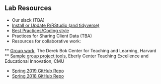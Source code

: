 ## Lab Resources

* Our slack (TBA)
* [Install or Update R/RStudio (and tidyverse)](https://uvastatlab.github.io/phdplus/installR.html)
* [Best Practices/Coding style](https://github.com/datafordemocracy/PublicInterestData2019/blob/master/code/examples/bestpractices.R)
* Practices for Sharing Client Data (TBA)
* Resources for collaborative work:

 ** [Group work](https://bokcenter.harvard.edu/group-work), The Derek Bok Center for Teaching and Learning, Harvard
 ** [Sample group project tools](https://www.cmu.edu/teaching/designteach/teach/instructionalstrategies/groupprojects/tools/index.html), Eberly Center Teaching Excellence and Educational Innovation, CMU 

* [Spring 2019 GitHub Repo](https://github.com/datafordemocracy/PublicInterestData2019)
* [Spring 2018 GitHub Repo](https://github.com/datafordemocracy/PublicInterestData2018)
